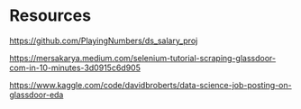 # Resources

https://github.com/PlayingNumbers/ds_salary_proj

https://mersakarya.medium.com/selenium-tutorial-scraping-glassdoor-com-in-10-minutes-3d0915c6d905

https://www.kaggle.com/code/davidbroberts/data-science-job-posting-on-glassdoor-eda
